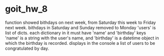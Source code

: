 # goit_hw_8
function showed bithdays on next week, from Saturday this week to Friday next week.
bithdays in Saturday and Sunday removed to Monday
'users' is list of dicts. each dictionary in it must have 'name' and 'birthday' keys
'name' is a string with the user's name, 
and 'birthday' is a datetime object in which the birthday is recorded.
displays in the console a list of users to be congratulated by day.
